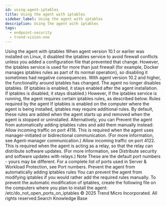 ```yaml
---
id: using-agent-iptables
title: Using the agent with iptables
sidebar_label: Using the agent with iptables
description: Using the agent with iptables
tags:
  - endpoint-security
  - trend-vision-one
---
```


 Using the agent with iptables When agent version 10.1 or earlier was installed on Linux, it disabled the iptables service to avoid firewall conflicts unless you added a configuration file that prevented that change. However, the iptables service is used for more than just firewall (for example, Docker manages iptables rules as part of its normal operation), so disabling it sometimes had negative consequences. With agent version 10.2 and higher, the functionality around iptables has changed. The agent no longer disables iptables. (If iptables is enabled, it stays enabled after the agent installation. If iptables is disabled, it stays disabled.) However, if the iptables service is running, the agent requires certain iptables rules, as described below. Rules required by the agent If iptables is enabled on the computer where the agent is being installed, iptables may require additional rules. By default, these rules are added when the agent starts up and removed when the agent is stopped or uninstalled. Alternatively, you can Prevent the agent from automatically adding iptables rules and add them manually instead: Allow incoming traffic on port 4118. This is required when the agent uses manager-initiated or bidirectional communication. (For more information, see Agent-manager communication.) Allow incoming traffic on port 4122. This is required when the agent is acting as a relay, so that the relay can distribute software updates. (For more information, see Distribute security and software updates with relays.) Note These are the default port numbers - yours may be different. For a complete list of ports used in Server & Workload Protection, see Port numbers. Prevent the agent from automatically adding iptables rules You can prevent the agent from modifying iptables if you would rather add the required rules manually. To prevent the automatic modification of iptables, create the following file on the computers where you plan to install the agent: /etc/do_not_open_ports_on_iptables © 2025 Trend Micro Incorporated. All rights reserved.Search Knowledge Base